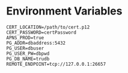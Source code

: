 # Environment Variables

```
CERT_LOCATION=/path/to/cert.p12
CERT_PASSWORD=certPassword
APNS_PROD=true
PG_ADDR=dbaddress:5432
PG_USER=dbuser
PG_USER_PW=dbpwd
PG_DB_NAME=trudb
REMOTE_ENDPOINT=tcp://127.0.0.1:26657
```
